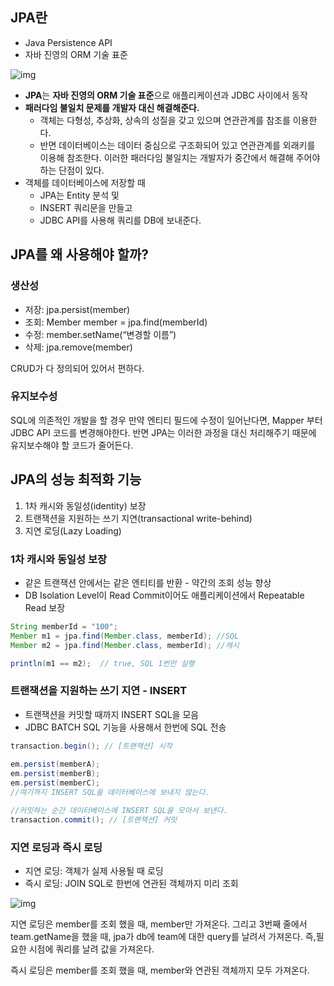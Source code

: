 ## JPA란

- Java Persistence API
- 자바 진영의 ORM 기술 표준

![img](https://github.com/mistyblue0302/TIL/blob/main/Image/JPA.png)

- **JPA**는 **자바 진영의 ORM 기술 표준**으로 애플리케이션과 JDBC 사이에서 동작
- **패러다임 불일치 문제를 개발자 대신 해결해준다.**
  - 객체는 다형성, 추상화, 상속의 성질을 갖고 있으며 연관관계를 참조를 이용한다.
  - 반면 데이터베이스는 데이터 중심으로 구조화되어 있고 연관관계를 외래키를 이용해 참조한다. 이러한 패러다임 불일치는 개발자가 중간에서 해결해 주어야하는 단점이 있다.
- 객체를 데이터베이스에 저장할 때
  - JPA는 Entity 분석 및
  - INSERT 쿼리문을 만들고
  - JDBC API를 사용해 쿼리를 DB에 보내준다.

## JPA를 왜 사용해야 할까?

### 생산성

- 저장: jpa.persist(member)
- 조회: Member member = jpa.find(memberId)
- 수정: member.setName(“변경할 이름”)
- 삭제: jpa.remove(member)

CRUD가 다 정의되어 있어서 편하다.

### 유지보수성

SQL에 의존적인 개발을 할 경우 만약 엔티티 필드에 수정이 일어난다면, Mapper 부터 JDBC API 코드를 변경해야한다. 반면 JPA는 이러한 과정을 대신 처리해주기 때문에 유지보수해야 할 코드가 줄어든다.

## JPA의 성능 최적화 기능

1. 1차 캐시와 동일성(identity) 보장
2. 트랜잭션을 지원하는 쓰기 지연(transactional write-behind)
3. 지연 로딩(Lazy Loading)

### 1차 캐시와 동일성 보장

- 같은 트랜잭션 안에서는 같은 엔티티를 반환 - 약간의 조회 성능 향상
- DB Isolation Level이 Read Commit이어도 애플리케이션에서 Repeatable Read 보장
  
~~~ java
String memberId = "100";
Member m1 = jpa.find(Member.class, memberId); //SQL
Member m2 = jpa.find(Member.class, memberId); //캐시

println(m1 == m2);  // true, SQL 1번만 실행
~~~

### 트랜잭션을 지원하는 쓰기 지연 - INSERT

- 트랜잭션을 커밋할 때까지 INSERT SQL을 모음
- JDBC BATCH SQL 기능을 사용해서 한번에 SQL 전송

~~~ java
transaction.begin(); // [트랜잭션] 시작
 
em.persist(memberA);
em.persist(memberB);
em.persist(memberC);
//여기까지 INSERT SQL을 데이터베이스에 보내지 않는다.

//커밋하는 순간 데이터베이스에 INSERT SQL을 모아서 보낸다.
transaction.commit(); // [트랜잭션] 커밋
~~~

### 지연 로딩과 즉시 로딩

- 지연 로딩: 객체가 실제 사용될 때 로딩
- 즉시 로딩: JOIN SQL로 한번에 연관된 객체까지 미리 조회

![img](https://github.com/mistyblue0302/TIL/blob/main/Image/laze%20loading.png)

지연 로딩은 member를 조회 했을 때, member만 가져온다. 그리고 3번째 줄에서 team.getName을 했을 때, jpa가 db에 team에 대한 query를 날려서 가져온다. 즉,필요한 시점에 쿼리를 날려 값을 가져온다.

즉시 로딩은 member를 조회 했을 때, member와 연관된 객체까지 모두 가져온다.
